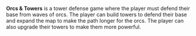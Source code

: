 **Orcs & Towers** is a tower defense game where the player must defend their base from waves of orcs. The player can build towers to defend their base and expand the map to make the path longer for the orcs. The player can also upgrade their towers to make them more powerful.
